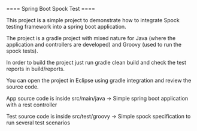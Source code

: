 ==== Spring Boot Spock Test ====

This project is a simple project to demonstrate how to integrate Spock testing framework into a spring boot application.

The project is a gradle project with mixed nature for Java (where the application and controllers are developed) and
Groovy (used to run the spock tests).


In order to build the project just run gradle clean build and check the test reports in build/reports.


You can open the project in Eclipse using gradle integration and review the source code.

App source code is inside src/main/java -> Simple spring boot application with a rest controller

Test source code is inside src/test/groovy -> Simple spock specification to run several test scenarios

